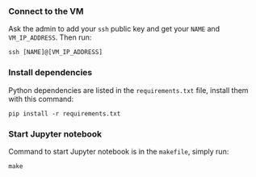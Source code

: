 ### Connect to the VM

Ask the admin to add your `ssh` public key and get your `NAME` and `VM_IP_ADDRESS`. Then run:

```
ssh [NAME]@[VM_IP_ADDRESS]
```

### Install dependencies

Python dependencies are listed in the `requirements.txt` file, install them with this command:

```
pip install -r requirements.txt
```

### Start Jupyter notebook

Command to start Jupyter notebook is in the `makefile`, simply run:

```
make
```
